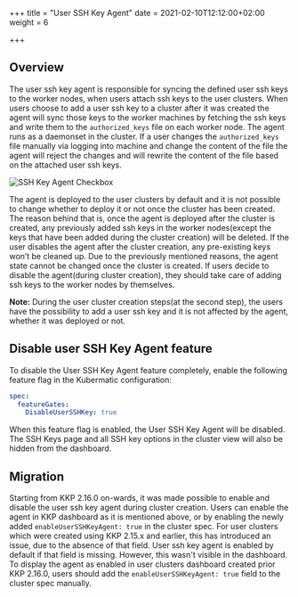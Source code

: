 +++
title = "User SSH Key Agent"
date = 2021-02-10T12:12:00+02:00
weight = 6

+++

## Overview
The user ssh key agent is responsible for syncing the defined user ssh keys to the worker nodes, when users
attach ssh keys to the user clusters. When users choose to add a user ssh key to a cluster after it was created
the agent will sync those keys to the worker machines by fetching the ssh keys and write them to the `authorized_keys`
file on each worker node. The agent runs as a daemonset in the cluster. If a user changes the `authorized_keys` file
manually via logging into machine and change the content of the file the agent will reject the changes and will rewrite
the content of the file based on the attached user ssh keys.

![SSH Key Agent Checkbox](@/images/ui/sshkey-agent.png?height=300px&classes=shadow,border "SSH Key Agent Checkbox")

The agent is deployed to the user clusters by default and it is not possible to change whether to deploy it or not once
the cluster has been created. The reason behind that is, once the agent is deployed after the cluster is created, any
previously added ssh keys in the worker nodes(except the keys that have been added during the cluster creation) will be
deleted. If the user disables the agent after the cluster creation, any pre-existing keys won’t be cleaned up.
Due to the previously mentioned reasons, the agent state cannot be changed once the cluster is created. If users decide
to disable the agent(during cluster creation), they should take care of adding ssh keys to the worker nodes by themselves.

**Note:**
During the user cluster creation steps(at the second step), the users have the possibility to add a user ssh key and it
is not affected by the agent, whether it was deployed or not.

## Disable user SSH Key Agent feature
To disable the User SSH Key Agent feature completely, enable the following feature flag in the Kubermatic configuration:

```yaml
spec:
  featureGates:
    DisableUserSSHKey: true
```

When this feature flag is enabled, the User SSH Key Agent will be disabled. The SSH Keys page and all SSH key options in the cluster view will also be hidden from the dashboard.
## Migration
Starting from KKP 2.16.0 on-wards, it was made possible to enable and disable the user ssh key agent during cluster creation. Users can
enable the agent in KKP dashboard as it is mentioned above, or by enabling the newly added `enableUserSSHKeyAgent: true`
in the cluster spec. For user clusters which were created using KKP 2.15.x and earlier, this has introduced an issue, due to
the absence of that field. User ssh key agent is enabled by default if that field is missing. However, this wasn't visible
in the dashboard. To display the agent as enabled in user clusters dashboard created prior KKP 2.16.0, users should add the
`enableUserSSHKeyAgent: true` field to the cluster spec manually.
